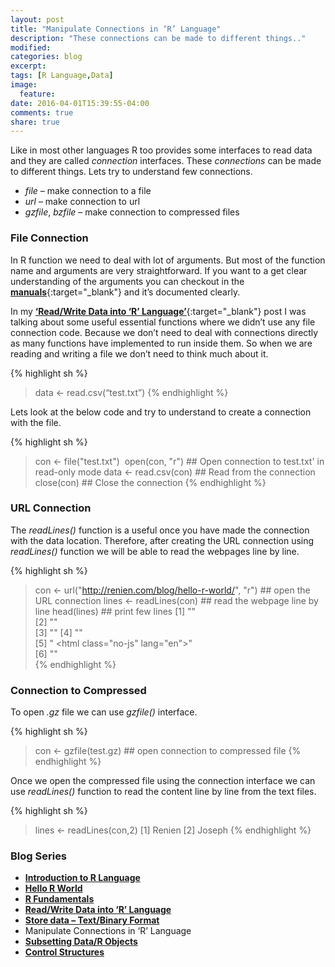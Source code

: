 ```yaml
---
layout: post
title: "Manipulate Connections in ‘R’ Language"
description: "These connections can be made to different things.."
modified:
categories: blog
excerpt:
tags: [R Language,Data]
image:
  feature:
date: 2016-04-01T15:39:55-04:00
comments: true
share: true
---
```


Like in most other languages R too provides some interfaces to read data and they are called _connection_ interfaces. These _connections_ can be made to different things. Lets try to understand few connections. 

* _file_ – make connection to a file 
* _url_ – make connection to url 
* _gzfile_, _bzfile_ – make connection to compressed files

### File Connection   

In R function we need to deal with lot of arguments. But most of the function name and arguments are very straightforward. If you want to a get clear understanding of the arguments you can checkout in the [**manuals**](https://stat.ethz.ch/R-manual/R-devel/library/base/html/connections.html){:target="_blank"} and it’s documented clearly.

In my [**‘Read/Write Data into ‘R’ Language’**](/blog/read-write-data/){:target="_blank"} post I was talking about some useful essential functions where we didn’t use any file connection code.  Because we don’t need to deal with connections directly as many functions have implemented to run inside them. So when we are reading and writing a file we don’t need to think much about it. 

{% highlight sh %}
> data <- read.csv(“test.txt”)
{% endhighlight %}

Lets look at the below code and try to understand to create a connection with the file.

{% highlight sh %}
> con <- file("test.txt")  
> open(con, "r") ## Open connection to test.txt' in read-only mode
> data <- read.csv(con) ## Read from the connection
> close(con) ## Close the connection
{% endhighlight %}

### URL Connection 

The _readLines()_ function is a useful once you have made the connection with the data location. Therefore, after creating the URL connection using _readLines()_ function we will be able to read the webpages line by line.

{% highlight sh %}
> con <- url("http://renien.com/blog/hello-r-world/", "r") ## open the URL connection 
> lines <- readLines(con) ## read the webpage line by line
> head(lines) ## print few lines 
[1] "<!doctype html>"                                                                         
[2] "<!--[if lt IE 7]><html class=\"no-js lt-ie9 lt-ie8 lt-ie7\" lang=\"en\"> <![endif]-->"   
[3] "<!--[if (IE 7)&!(IEMobile)]><html class=\"no-js lt-ie9 lt-ie8\" lang=\"en\"><![endif]-->"
[4] "<!--[if (IE 8)&!(IEMobile)]><html class=\"no-js lt-ie9\" lang=\"en\"><![endif]-->"       
[5] "<!--[if gt IE 8]><!--> <html class=\"no-js\" lang=\"en\"><!--<![endif]-->"               
[6] "<head>"  
{% endhighlight %}

### Connection to Compressed

To open _.gz_ file we can use _gzfile()_ interface.

{% highlight sh %}
> con <- gzfile(test.gz) ## open connection to compressed file
{% endhighlight %}

Once we open the compressed file using the connection interface we can use _readLines()_ function to read the content line by line from the text files.

{% highlight sh %}
> lines <- readLines(con,2)
[1] Renien
[2] Joseph
{% endhighlight %}

### Blog Series
* [**Introduction to R Language**](/articles/introduction-to-r-language/)
* [**Hello R World**](/blog/hello-r-world/)
* [**R Fundamentals**](/blog/r-fundamentals/)
* [**Read/Write Data into ‘R’ Language**](/blog/read-write-data/)
* [**Store data – Text/Binary Format**](/blog/store-data/)
* Manipulate Connections in ‘R’ Language
* [**Subsetting Data/R Objects**](/blog/subsetting/)
* [**Control Structures**](/blog/control-strcuture/)
